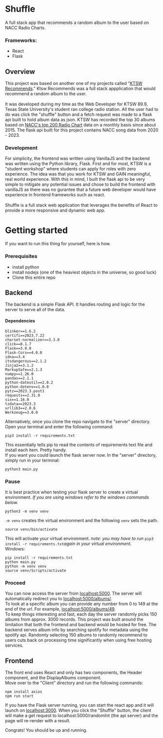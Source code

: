 # Shuffle
A full stack app that recommends a random album to the user based on NACC Radio Charts.
### Frameworks:
- React
- Flask

## Overview
This project was based on another one of my projects called "[KTSW Recommends](https://ktswblog.net/ktsw-recommends/)." Ktsw Recommends was a full stack appplication that would recommend a random album to the user.<br>
<br>
It was developed during my time as the Web Developer for KTSW 89.9, Texas State University's student ran college radio station. All the user had to do was click the "shuffle" button and a fetch request was made to a flask api built to hold album data as json.
KTSW has recorded the top 30 albums based on [NACC's top 200 Radio Chart](https://naccchart.com/charts/) data on a monthly basis since about 2015. The flask api built for this project contains NACC song data from 2020 - 2023.<br>

### Development
For simplicity, the frontend was written using VanillaJS and the backend was written using the Python library, Flask. First and for most, KTSW is a "student workshop" where students can apply for roles with zero experience. The idea was that you work for KTSW and GAIN meaningful, real world experience. With this in mind, I built the flask api to be very simple to mitigate any potential issues and chose to build the frontend with vanillaJS as there was no gurantee that a future web developer would have experience in frontend frameworks such as react.<br>
<br>Shuffle is a full stack web application that leverages the benefits of React to provide a more responsive and dynamic web app.

# Getting started
If you want to run this thing for yourself, here is how.

### Prerequisites
- install python
- install nodejs (one of the heaviest objects in the universe, so good luck)
- Clone this entire repo

## Backend
The backend is a simple Flask API. It handles routing and logic for the server to serve all of the data.

#### Dependencies
```
blinker==1.6.2
certifi==2023.7.22
charset-normalizer==3.3.0
click==8.1.7
Flask==3.0.0
Flask-Cors==4.0.0
idna==3.4
itsdangerous==2.1.2
Jinja2==3.1.2
MarkupSafe==2.1.3
numpy==1.26.0
pandas==2.1.1
python-dateutil==2.8.2
python-dotenv==1.0.0
pytz==2023.3.post1
requests==2.31.0
six==1.16.0
tzdata==2023.3
urllib3==2.0.6
Werkzeug==3.0.0
```
Alternatively, once you clone the repo navigate to the "server" directory. Open your terminal and enter the following command:
```
pip3 install -r requirements.txt

```

This essentially tells pip to read the contents of requirements text file and install each item. Pretty handy.<br>
If you want you could launch the flask server now. In the "server" directory, simply run in your terminal:
```
python3 main.py

```
### Pause
It is best practice when testing your flask server to create a virtual environment.
*If you are using windows refer to the windows commands below.*
```
python3 -m venv venv

```
```-m venv``` creates the virtual environment and the following ```venv``` sets the path.
```
source venv/bin/activate

```
This will activate your virtual environment.
*note: you may have to run* ```pip3 install -r requirements.txt```*again in your virtual environment.<br>*
Windows:
```
pip install -r requirements.txt
python main.py
python -m venv venv
source venv/Scripts/activate
```
### Proceed
You can now access the server from [localhost:5000](https://localhost:5000). The server will automatically redirect you to [localhost:5000/albums/](localhost:5000/albums/).<br>
To look at a specific album you can provide any number from 0 to 149 at the end of the url. For example, [localhost:5000/albums/49](localhost:5000/albums/49).<br>
To keep things interesting and fast, each day the server randomly picks 150 albums from approx. 3000 records. This project was built around the limitation that both the frontend and backend would be hosted for free. The backend serves album info by searching spotify for metadata using the spotify api. Randomly selecting 150 albums to randomly recommend to users cuts back on processing time significantly when using free hosting services.

## Frontend
The front end uses React and only has two components, the Header component, and the DisplayAlbums component.<br>
Move over to the "Client" directory and run the following commands:
```
npm install axios
npm run start
```
If you have the Flask server running, you can start the react app and it will launch on [localhost:3000](https://localhost:3000). When you click the "Shuffle" button, the client will make a get request to localhost:5000/randomInt (the api server) and the page will re-render with a result.

Congrats! You should be up and running.
